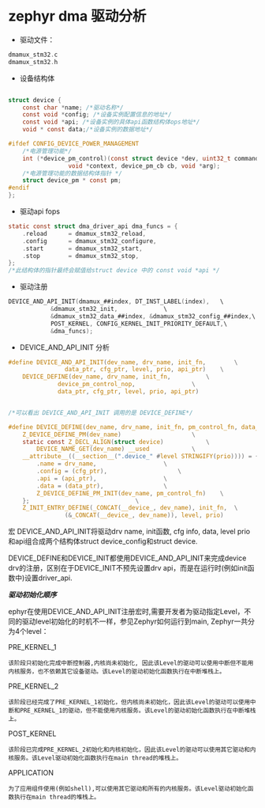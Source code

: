 # zephyr dma 驱动分析
* 驱动文件：
```c
dmamux_stm32.c
dmamux_stm32.h
```

* 设备结构体
```c

struct device {
	const char *name; /*驱动名称*/
	const void *config; /*设备实例配置信息的地址*/
	const void *api; /*设备实例的具体api函数结构体ops地址*/
	void * const data;/*设备实例的数据地址*/

#ifdef CONFIG_DEVICE_POWER_MANAGEMENT
	/*电源管理功能*/
	int (*device_pm_control)(const struct device *dev, uint32_t command,
				 void *context, device_pm_cb cb, void *arg);
	/*电源管理功能的数据结构体指针 */
	struct device_pm * const pm;
#endif
};
```


* 驱动api fops
```c
static const struct dma_driver_api dma_funcs = {
	.reload		 = dmamux_stm32_reload,
	.config		 = dmamux_stm32_configure,
	.start		 = dmamux_stm32_start,
	.stop		 = dmamux_stm32_stop,
};
/*此结构体的指针最终会赋值给struct device 中的 const void *api */
```

* 驱动注册
```c
DEVICE_AND_API_INIT(dmamux_##index, DT_INST_LABEL(index),	\
		    &dmamux_stm32_init,				\
		    &dmamux_stm32_data_##index, &dmamux_stm32_config_##index,\
		    POST_KERNEL, CONFIG_KERNEL_INIT_PRIORITY_DEFAULT,\
		    &dma_funcs);
```

* DEVICE_AND_API_INIT 分析

```c
#define DEVICE_AND_API_INIT(dev_name, drv_name, init_fn,		\
			    data_ptr, cfg_ptr, level, prio, api_ptr)	\
	DEVICE_DEFINE(dev_name, drv_name, init_fn,			\
		      device_pm_control_nop,				\
		      data_ptr, cfg_ptr, level, prio, api_ptr)


/*可以看出 DEVICE_AND_API_INIT 调用的是 DEVICE_DEFINE*/

#define DEVICE_DEFINE(dev_name, drv_name, init_fn, pm_control_fn, data_ptr, cfg_ptr, level, prio, api_ptr) \
	Z_DEVICE_DEFINE_PM(dev_name)					\
	static const Z_DECL_ALIGN(struct device)			\
		DEVICE_NAME_GET(dev_name) __used			\
	__attribute__((__section__(".device_" #level STRINGIFY(prio)))) = { \
		.name = drv_name,					\
		.config = (cfg_ptr),					\
		.api = (api_ptr),					\
		.data = (data_ptr),					\
		Z_DEVICE_DEFINE_PM_INIT(dev_name, pm_control_fn)	\
	};								\
	Z_INIT_ENTRY_DEFINE(_CONCAT(__device_, dev_name), init_fn,	\
			    (&_CONCAT(__device_, dev_name)), level, prio)

```
宏 DEVICE_AND_API_INIT将驱动drv name, init函数, cfg info, data, level prio和api组合成两个结构体struct device_config和struct device.

DEVICE_DEFINE和DEVICE_INIT都使用DEVICE_AND_API_INIT来完成device drv的注册，区别在于DEVICE_INIT不预先设置drv api，而是在运行时(例如init函数中)设置driver_api.

***驱动初始化顺序*** 

ephyr在使用DEVICE_AND_API_INIT注册宏时,需要开发者为驱动指定Level，不同的驱动level初始化的时机不一样，参见Zephyr如何运行到main, Zephyr一共分为4个level：

PRE_KERNEL_1

    该阶段只初始化完成中断控制器,内核尚未初始化, 因此该Level的驱动可以使用中断但不能用内核服务，也不依赖其它设备驱动。该Level的驱动初始化函数执行在中断堆栈上。

PRE_KERNEL_2

    该阶段已经完成了PRE_KERNEL_1初始化，但内核尚未初始化，因此该Level的驱动可以使用中断和PRE_KERNEL_1的驱动，但不能使用内核服务。该Level的驱动初始化函数执行在中断堆栈上。

POST_KERNEL

    该阶段已完成PRE_KERNEL_2初始化和内核初始化，因此该Level的驱动可以使用其它驱动和内核服务。该Level驱动初始化函数执行在main thread的堆栈上。
APPLICATION

    为了应用组件使用(例如shell),可以使用其它驱动和所有的内核服务。该Level驱动初始化函数执行在main thread的堆栈上。


